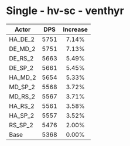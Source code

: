 # Single - hv-sc - venthyr
| Actor | DPS | Increase |
|---|:---:|:---:|
|HA_DE_2|5751|7.14%|
|DE_MD_2|5751|7.13%|
|DE_RS_2|5663|5.49%|
|DE_SP_2|5661|5.45%|
|HA_MD_2|5654|5.33%|
|MD_SP_2|5568|3.72%|
|MD_RS_2|5567|3.71%|
|HA_RS_2|5561|3.58%|
|HA_SP_2|5557|3.52%|
|RS_SP_2|5476|2.00%|
|Base|5368|0.00%|
